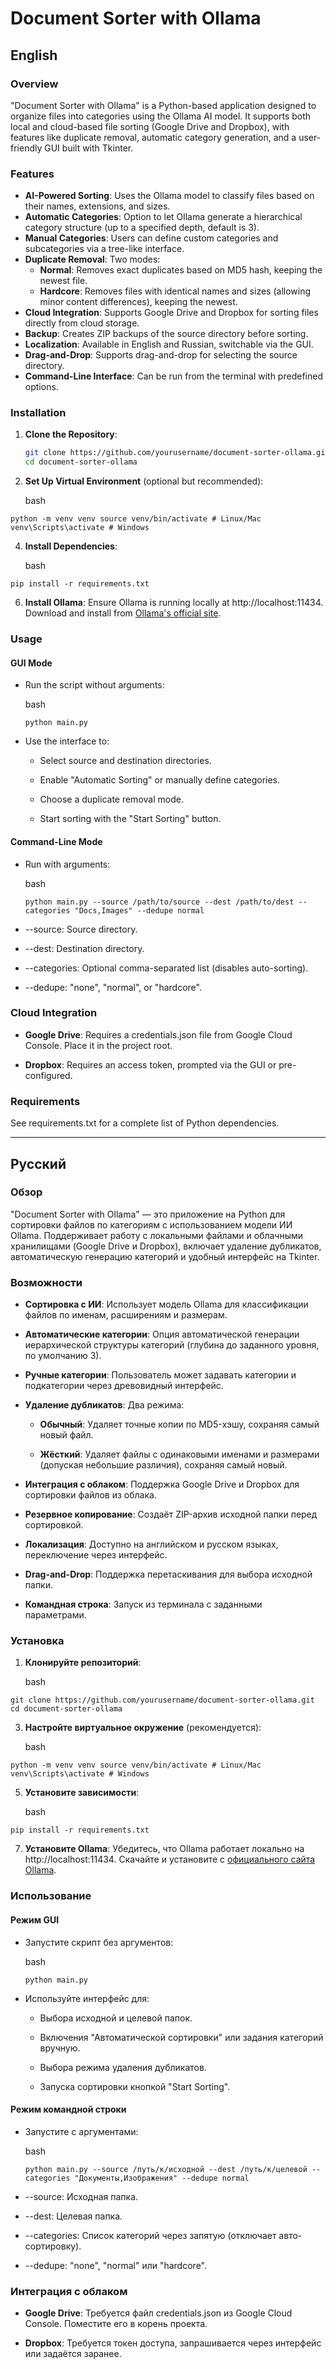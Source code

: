 # Document Sorter with Ollama

## English

### Overview

"Document Sorter with Ollama" is a Python-based application designed to organize files into categories using the Ollama
AI model. It supports both local and cloud-based file sorting (Google Drive and Dropbox), with features like duplicate
removal, automatic category generation, and a user-friendly GUI built with Tkinter.

### Features

- **AI-Powered Sorting**: Uses the Ollama model to classify files based on their names, extensions, and sizes.
- **Automatic Categories**: Option to let Ollama generate a hierarchical category structure (up to a specified depth,
  default is 3).
- **Manual Categories**: Users can define custom categories and subcategories via a tree-like interface.
- **Duplicate Removal**: Two modes:
    - **Normal**: Removes exact duplicates based on MD5 hash, keeping the newest file.
    - **Hardcore**: Removes files with identical names and sizes (allowing minor content differences), keeping the
      newest.
- **Cloud Integration**: Supports Google Drive and Dropbox for sorting files directly from cloud storage.
- **Backup**: Creates ZIP backups of the source directory before sorting.
- **Localization**: Available in English and Russian, switchable via the GUI.
- **Drag-and-Drop**: Supports drag-and-drop for selecting the source directory.
- **Command-Line Interface**: Can be run from the terminal with predefined options.

### Installation

1. **Clone the Repository**:
   ```bash
   git clone https://github.com/yourusername/document-sorter-ollama.git
   cd document-sorter-ollama

2. **Set Up Virtual Environment** (optional but recommended):

   bash



`python -m venv venv source venv/bin/activate # Linux/Mac venv\Scripts\activate # Windows`

4. **Install Dependencies**:

   bash



`pip install -r requirements.txt`

6. **Install Ollama**: Ensure Ollama is running locally at http://localhost:11434. Download and install
   from [Ollama's official site](https://ollama.ai/).

### Usage

#### GUI Mode

- Run the script without arguments:

  bash

  

  `python main.py`

- Use the interface to:

    - Select source and destination directories.

    - Enable "Automatic Sorting" or manually define categories.

    - Choose a duplicate removal mode.

    - Start sorting with the "Start Sorting" button.

#### Command-Line Mode

- Run with arguments:

  bash

  

  `python main.py --source /path/to/source --dest /path/to/dest --categories "Docs,Images" --dedupe normal`

- --source: Source directory.

- --dest: Destination directory.

- --categories: Optional comma-separated list (disables auto-sorting).

- --dedupe: "none", "normal", or "hardcore".

### Cloud Integration

- **Google Drive**: Requires a credentials.json file from Google Cloud Console. Place it in the project root.

- **Dropbox**: Requires an access token, prompted via the GUI or pre-configured.

### Requirements

See requirements.txt for a complete list of Python dependencies.

---

## Русский

### Обзор

"Document Sorter with Ollama" — это приложение на Python для сортировки файлов по категориям с использованием модели ИИ
Ollama. Поддерживает работу с локальными файлами и облачными хранилищами (Google Drive и Dropbox), включает удаление
дубликатов, автоматическую генерацию категорий и удобный интерфейс на Tkinter.

### Возможности

- **Сортировка с ИИ**: Использует модель Ollama для классификации файлов по именам, расширениям и размерам.

- **Автоматические категории**: Опция автоматической генерации иерархической структуры категорий (глубина до заданного
  уровня, по умолчанию 3).

- **Ручные категории**: Пользователь может задавать категории и подкатегории через древовидный интерфейс.

- **Удаление дубликатов**: Два режима:

    - **Обычный**: Удаляет точные копии по MD5-хэшу, сохраняя самый новый файл.

    - **Жёсткий**: Удаляет файлы с одинаковыми именами и размерами (допуская небольшие различия), сохраняя самый новый.

- **Интеграция с облаком**: Поддержка Google Drive и Dropbox для сортировки файлов из облака.

- **Резервное копирование**: Создаёт ZIP-архив исходной папки перед сортировкой.

- **Локализация**: Доступно на английском и русском языках, переключение через интерфейс.

- **Drag-and-Drop**: Поддержка перетаскивания для выбора исходной папки.

- **Командная строка**: Запуск из терминала с заданными параметрами.

### Установка

1. **Клонируйте репозиторий**:

   bash



`git clone https://github.com/yourusername/document-sorter-ollama.git cd document-sorter-ollama`

3. **Настройте виртуальное окружение** (рекомендуется):

   bash



`python -m venv venv source venv/bin/activate # Linux/Mac venv\Scripts\activate # Windows`

5. **Установите зависимости**:

   bash



`pip install -r requirements.txt`

7. **Установите Ollama**: Убедитесь, что Ollama работает локально на http://localhost:11434. Скачайте и установите
   с [официального сайта Ollama](https://ollama.ai/).

### Использование

#### Режим GUI

- Запустите скрипт без аргументов:

  bash

  

  `python main.py`

- Используйте интерфейс для:

    - Выбора исходной и целевой папок.

    - Включения "Автоматической сортировки" или задания категорий вручную.

    - Выбора режима удаления дубликатов.

    - Запуска сортировки кнопкой "Start Sorting".

#### Режим командной строки

- Запустите с аргументами:

  bash

  

  `python main.py --source /путь/к/исходной --dest /путь/к/целевой --categories "Документы,Изображения" --dedupe normal`

- --source: Исходная папка.

- --dest: Целевая папка.

- --categories: Список категорий через запятую (отключает авто-сортировку).

- --dedupe: "none", "normal" или "hardcore".

### Интеграция с облаком

- **Google Drive**: Требуется файл credentials.json из Google Cloud Console. Поместите его в корень проекта.

- **Dropbox**: Требуется токен доступа, запрашивается через интерфейс или задаётся заранее.
